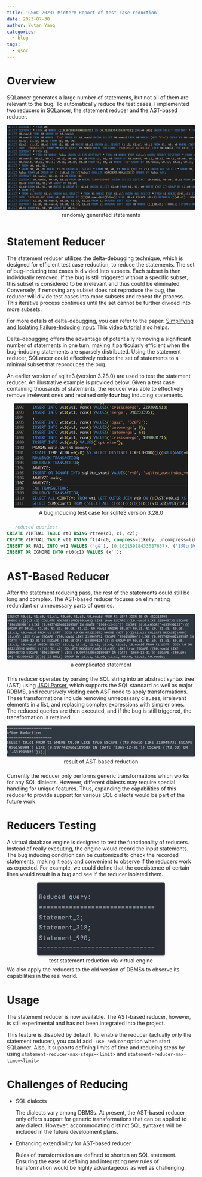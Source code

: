 ```yaml
---
title: 'GSoC 2023: Midterm Report of test case reduction'
date: 2023-07-30
author: Yutan Yang
categories:
  - blog
tags:
  - gsoc
---
```

# Overview

SQLancer generates a large number of statements, but not all of them are relevant to the bug. To automatically reduce the test cases, I implemented two reducers in SQLancer, the statement reducer and the AST-based reducer.
<center>
    <img style="border-radius: 0.3125em;
    box-shadow: 0 2px 4px 0 rgba(34,36,38,.12),0 2px 10px 0 rgba(34,36,38,.08); zoom: 60%;" 
    src="/assets/imgs-yutan-midterm/logs.png" alt="logs">
    <br>
    <div style="
    border-bottom: 1px;
    display: inline-block;
    padding: 2px;
    margin-bottom:5px;">randomly generated statements</div>
</center>

# Statement Reducer

The statement reducer utilizes the delta-debugging technique, which is designed for efficient test case reduction, to reduce the statements. The set of bug-inducing test cases is divided into subsets. Each subset is then individually removed. If the bug is still triggered without a specific subset, this subset is considered to be irrelevant and thus could be eliminated. Conversely, if removing any subset does not reproduce the bug, the reducer will divide test cases into more subsets and repeat the process. This iterative process continues until the set cannot be further divided into more subsets. 

For more details of delta-debugging, you can refer to the paper: [Simplifying and Isolating Failure-Inducing Input](https://www.cs.purdue.edu/homes/xyzhang/fall07/Papers/delta-debugging.pdf). This [video tutorial](https://youtu.be/lGe2-y1xibY) also helps.

Delta-debugging offers the advantage of potentially removing a significant number of statements in one turn, making it particularly efficient when the bug-inducing statements are sparsely distributed. Using the statement reducer, SQLancer could effectively reduce the set of statements to a minimal subset that reproduces the bug. 

An earlier version of sqlite3 (version 3.28.0) are used to test the statement reducer. An illustrative example is provided below. Given a test case containing thousands of statements, the reducer was able to effectively remove irrelevant ones and retained only <B>four </B> bug inducing statements.

<center>
    <img style="border-radius: 0.3125em;
    box-shadow: 0 2px 4px 0 rgba(34,36,38,.12),0 2px 10px 0 rgba(34,36,38,.08); zoom: 60%;" 
    src="/assets/imgs-yutan-midterm/sqlite3-original.png" alt="logs">
    <br>
    <div style="
    border-bottom: 1px;
    display: inline-block;
    padding: 2px;
    margin-bottom:5px;">
    A bug inducing test case for sqlite3 version 3.28.0</div>
</center>

```sql
-- reduced queries:
CREATE VIRTUAL TABLE rt0 USING rtree(c0, c1, c2);
CREATE VIRTUAL TABLE vt1 USING fts4(c0, compress=likely, uncompress=likely);
INSERT OR FAIL INTO vt1 VALUES ('g&'), (0.16215918433687637), ('1帬trBWP?');
INSERT OR IGNORE INTO rt0(c1) VALUES (x'');
```



# AST-Based Reducer

After the statement reducing pass, the rest of the statements could still be long and complex. The AST-based reducer focuses on eliminating redundant or unnecessary parts of queries.
<center>
    <img style="border-radius: 0.3125em;
    box-shadow: 0 2px 4px 0 rgba(34,36,38,.12),0 2px 10px 0 rgba(34,36,38,.08); zoom: 67%;" 
    src="/assets/imgs-yutan-midterm/unreduced.png" alt="unreduced">
    <br>
    <div style="
    border-bottom: 1px;
    display: inline-block;
    padding: 2px;
    margin-bottom:5px;">
    a complicated statement</div>
</center>


This reducer operates by parsing the SQL string into an abstract syntax tree (AST) using [JSQLParser](https://github.com/JSQLParser/JSqlParser), which supports the SQL standard as well as major RDBMS, and recursively visiting each AST node to apply transformations. These transformations include removing unnecessary clauses, irrelevant elements in a list, and replacing complex expressions with simpler ones. The reduced queries are then executed, and if the bug is still triggered, the transformation is retained. 
<center>
    <img style="border-radius: 0.3125em;
    box-shadow: 0 2px 4px 0 rgba(34,36,38,.12),0 2px 10px 0 rgba(34,36,38,.08); zoom: 67%;" 
    src="/assets/imgs-yutan-midterm/ASTreduced.png" alt="ASTreduced" >
    <br>
    <div style="
    border-bottom: 1px;
    display: inline-block;
    padding: 2px;
    margin-bottom:5px;">result of AST-based reduction</div>
</center>

Currently the reducer only performs generic transformations which works for any SQL dialects. However, different dialects may require special handling for unique features. Thus, expanding the capabilities of this reducer to provide support for various SQL dialects would be part of the future work.

# Reducers Testing

A virtual database engine is designed to test the functionality of reducers. Instead of really executing, the engine would record the input statements. The bug inducing condition can be customized to check the recorded statements, making it easy and convenient to observe if the reducers work as expected. For example, we could define that the coexistence of certain lines would result in a bug and see if the reducer isolated them. 
<center>
    <img style="border-radius: 0.3125em;
    box-shadow: 0 2px 4px 0 rgba(34,36,38,.12),0 2px 10px 0 rgba(34,36,38,.08);" 
    src="/assets/imgs-yutan-midterm/test-statement-reducer.png" alt="test-statement-reducer">
    <br>
    <div style="
    border-bottom: 1px;
    display: inline-block;
    padding: 2px;
    margin-bottom:5px;">test statement reduction via virtual engine</div>
</center>
We also apply the reducers to the old version of DBMSs to observe its capabilities in the real world.

# Usage

The statement reducer is now available. The AST-based reducer, however, is still experimental and has not been integrated into the project. 

This feature is disabled by default. To enable the reducer (actually only the statement reducer), you could add `–use-reducer` option when start SQLancer. Also, it supports defining limits of time and reducing steps by using `statement-reducer-max-steps=<limit>` and `statement-reducer-max-time=<limit>` 

# Challenges of Reducing

+ SQL dialects

  The dialects vary among DBMSs. At present, the AST-based reducer only offers support for generic transformations that can be applied to any dialect. However, accommodating distinct SQL syntaxes will be included in the future development plans.

+ Enhancing extendibility for AST-based reducer

  Rules of transformation are defined to shorten an SQL statement. Ensuring the ease of defining and integrating new rules of transformation would be highly advantageous as well as challenging.

